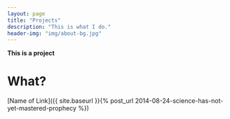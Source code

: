 ```yaml
---
layout: page
title: "Projects"
description: "This is what I do."
header-img: "img/about-bg.jpg"
---
```


**This is a project**

# What?

[Name of Link]({{ site.baseurl }}{% post_url 2014-08-24-science-has-not-yet-mastered-prophecy %})